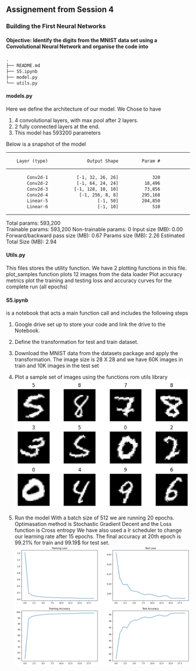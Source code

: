 ## Assignement from Session 4

### Building the First Neural Networks

#### Objective: Identify the digits from the MNIST data set using a Convolutional Neural Network and organise the code into 
```
.
├── README.md
├── S5.ipynb
├── model.py
└── utils.py
```


#### models.py
Here we define the architecture of our model. 
We Chose to have 
1. 4 convolutional layers, with max pool after 2 layers.
2. 2 fully connected layers at the end.
3. This model has 593200 parameters

Below is a snapshot of the model

----------------------------------------------------------------
        Layer (type)               Output Shape         Param #
----------------------------------------------------------------
            Conv2d-1           [-1, 32, 26, 26]             320
            Conv2d-2           [-1, 64, 24, 24]          18,496
            Conv2d-3          [-1, 128, 10, 10]          73,856
            Conv2d-4            [-1, 256, 8, 8]         295,168
            Linear-5                   [-1, 50]         204,850
            Linear-6                   [-1, 10]             510
----------------------------------------------------------------

Total params: 593,200                                           
Trainable params: 593,200
Non-trainable params: 0
Input size (MB): 0.00
Forward/backward pass size (MB): 0.67
Params size (MB): 2.26
Estimated Total Size (MB): 2.94

#### Utils.py
This files stores the utility function. We have 2 plotting functions in this file.
plot_samples function plots 12 images from the data loader
Plot accuracy metrics plot the training and testing loss and accuracy curves for the complete run (all epochs)


#### S5.ipynb 
is a notebook that acts a main function call and includes the following steps

1. Google drive set up to store your code and link the drive to the Notebook.
2. Define the transformation for test and train dataset. 
3. Download the MNIST data from the datasets package and apply the transformation.
 The image size is 28 X 28 and we have 60K images in train and 10K images in the test set

4. Plot a sample set of images using the functions rom utils library
![smaple_images](https://github.com/prarthananbhat/ERA/blob/master/Session_5/misc/download.png)

6. Run the model
With a batch size of 512 we are running 20 epochs.
Optimasation method is Stochastic Gradient Decent and the Loss function is Cross entropy
We have also used a lr scheduler to change our learning rate after 15 epochs.
The final accuracy at 20th epoch is 99.21% for train and 99.19$ for test set.
![smaple_images](https://github.com/prarthananbhat/ERA/blob/master/Session_5/misc/accuracy_metrics.png)





